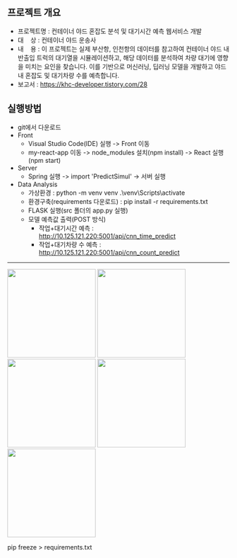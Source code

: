 ## 프로젝트 개요
- 프로젝트명 : 컨테이너 야드 혼잡도 분석 및 대기시간 예측 웹서비스 개발
- 대&nbsp;&nbsp;&nbsp;&nbsp;상 : 컨테이너 야드 운송사
- 내&nbsp;&nbsp;&nbsp;&nbsp;용 : 이 프로젝트는 실제 부산항, 인천항의 데이터를 참고하여 컨테이너 야드 내 반출입 트럭의 대기열을 시뮬레이션하고, 해당 데이터를 분석하여 차량 대기에 영향을 미치는 요인을 찾습니다. 이를 기반으로 머신러닝, 딥러닝 모델을 개발하고 야드 내 혼잡도 및 대기차량 수를 예측합니다.
- 보고서 : https://khc-developer.tistory.com/28
## 실행방법
- git에서 다운로드
- Front
  - Visual Studio Code(IDE) 실행 -> Front 이동
  - my-react-app 이동 -> node_modules 설치(npm install) -> React 실행(npm start)
- Server
  - Spring 실행 -> import 'PredictSimul' -> 서버 실행
- Data Analysis
  - 가상환경 : python -m venv venv .\venv\Scripts\activate
  - 환경구축(requirements 다운로드) : pip install -r requirements.txt
  - FLASK 실행(src 폴더의 app.py 실행)
  - 모델 예측값 출력(POST 방식)
    - 작업+대기시간 예측 : http://10.125.121.220:5001/api/cnn_time_predict
    - 작업+대기차량 수 예측 : http://10.125.121.220:5001/api/cnn_count_predict


------
<img width="200" src="https://github.com/HyeongChank/P7_containeryard-congestion-solution/assets/122770625/a5739e60-d46c-424e-894a-7bf5c9a8f5ff.gif"/>

<img width="200" src="https://github.com/HyeongChank/P7_containeryard-congestion-solution/assets/122770625/bdb2b269-1e02-401d-bcc3-8118577cd823.gif"/>

<img width="200" src="https://github.com/HyeongChank/P7_Simulator/assets/122770625/7074be29-84d9-4b16-8526-a5448c99bc81.gif"/>

<img width="200" src="https://github.com/HyeongChank/P7_Simulator/assets/122770625/5ad11f0e-2cde-49e7-8fe0-5cda92f9bf12.gif"/>

<img width="200" src="https://github.com/HyeongChank/P7_Simulator/assets/122770625/6448b5f8-81ff-43ac-9c23-463cd9c26abe.png"/>


pip freeze > requirements.txt


